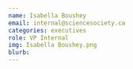 ```yaml
---
name: Isabella Boushey
email: internal@sciencesociety.ca
categories: executives
role: VP Internal
img: Isabella Boushey.png
blurb:
---
```

